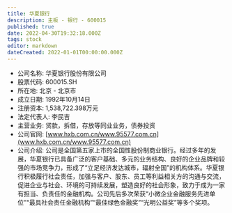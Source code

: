 ```yaml
---
title: 华夏银行
description: 主板 - 银行 - 600015
published: true
date: 2022-04-30T19:32:18.000Z
tags: stock
editor: markdown
dateCreated: 2022-01-01T00:00:00.000Z
---
```


- 公司名称: 华夏银行股份有限公司
- 股票代码: 600015.SH
- 所在地: 北京 - 北京市
- 成立日期: 1992年10月14日
- 注册资本: 1,538,722.398万元
- 法定代表人: 李民吉
- 主营业务: 贷款，拆借，存放等同业业务，债券投资
- 公司官网: [www.hxb.com.cn/www.95577.com.cn](www.hxb.com.cn/www.95577.com.cn)
- 公司介绍: 公司是全国第五家上市的全国性股份制商业银行。经过多年的发展，华夏银行已具备广泛的客户基础、多元的业务结构、良好的企业品牌和较强的市场竞争力，形成了“立足经济发达城市，辐射全国”的机构体系。华夏银行积极履行社会责任，加强与客户、股东、员工等利益相关方的沟通与交流，促进企业与社会、环境的可持续发展，塑造良好的社会形象，致力于成为一家有担当、负责任的金融机构。公司先后多次荣获“小微企业金融服务先进单位”“最具社会责任金融机构”“最佳绿色金融奖”“光明公益奖”等多个奖项。


